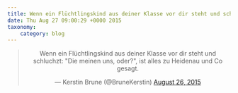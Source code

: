 ```yaml
---
title: Wenn ein Flüchtlingskind aus deiner Klasse vor dir steht und schluchzt: „Die meinen uns, oder?“, ist alles zu Heidenau und Co gesagt.
date: Thu Aug 27 09:00:29 +0000 2015
taxonomy:
    category: blog
---
```

<blockquote class="twitter-tweet" align="center" width="350"><p lang="de" dir="ltr">Wenn ein Flüchtlingskind aus deiner Klasse vor dir steht und schluchzt: &quot;Die meinen uns, oder?&quot;, ist alles zu Heidenau und Co gesagt.</p>&mdash; Kerstin Brune (@BruneKerstin) <a href="https://twitter.com/BruneKerstin/status/636493833610637312">August 26, 2015</a></blockquote>
